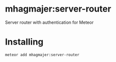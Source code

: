 # mhagmajer:server-router
Server router with authentication for Meteor

# Installing

`meteor add mhagmajer:server-router`
